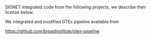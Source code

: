 SIGNET integrated code from the following projects, we describe their license below.


We integrated and modified GTEx pipeline available from 

https://github.com/broadinstitute/gtex-pipeline

